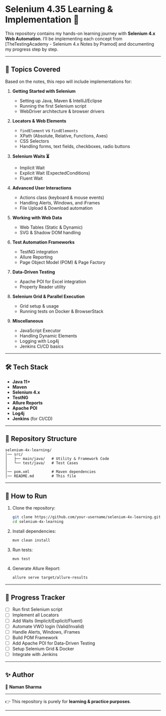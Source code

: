 # Selenium 4.35 Learning & Implementation 🚀

This repository contains my hands-on learning journey with **Selenium 4.x Web Automation**.
I’ll be implementing each concept from \[TheTestingAcademy - Selenium 4.x Notes by Pramod] and documenting my progress step by step.

---

## 📘 Topics Covered

Based on the notes, this repo will include implementations for:

1. **Getting Started with Selenium**

    * Setting up Java, Maven & IntelliJ/Eclipse
    * Running the first Selenium script
    * WebDriver architecture & browser drivers

2. **Locators & Web Elements**

    * `findElement` vs `findElements`
    * XPath (Absolute, Relative, Functions, Axes)
    * CSS Selectors
    * Handling forms, text fields, checkboxes, radio buttons

3. **Selenium Waits ⏳**

    * Implicit Wait
    * Explicit Wait (ExpectedConditions)
    * Fluent Wait

4. **Advanced User Interactions**

    * Actions class (keyboard & mouse events)
    * Handling Alerts, Windows, and iFrames
    * File Upload & Download automation

5. **Working with Web Data**

    * Web Tables (Static & Dynamic)
    * SVG & Shadow DOM handling

6. **Test Automation Frameworks**

    * TestNG integration
    * Allure Reporting
    * Page Object Model (POM) & Page Factory

7. **Data-Driven Testing**

    * Apache POI for Excel integration
    * Property Reader utility

8. **Selenium Grid & Parallel Execution**

    * Grid setup & usage
    * Running tests on Docker & BrowserStack

9. **Miscellaneous**

    * JavaScript Executor
    * Handling Dynamic Elements
    * Logging with Log4j
    * Jenkins CI/CD basics

---

## 🛠 Tech Stack

* **Java 11+**
* **Maven**
* **Selenium 4.x**
* **TestNG**
* **Allure Reports**
* **Apache POI**
* **Log4j**
* **Jenkins** (for CI/CD)

---

## 📂 Repository Structure

```
selenium-4x-learning/
│── src/
│   ├── main/java/   # Utility & Framework Code
│   └── test/java/   # Test Cases
│
│── pom.xml          # Maven dependencies
│── README.md        # This file
```

---

## 🚀 How to Run

1. Clone the repository:

   ```bash
   git clone https://github.com/your-username/selenium-4x-learning.git
   cd selenium-4x-learning
   ```

2. Install dependencies:

   ```bash
   mvn clean install
   ```

3. Run tests:

   ```bash
   mvn test
   ```

4. Generate Allure Report:

   ```bash
   allure serve target/allure-results
   ```

---

## 📌 Progress Tracker

* [ ] Run first Selenium script
* [ ] Implement all Locators
* [ ] Add Waits (Implicit/Explicit/Fluent)
* [ ] Automate VWO login (Valid/Invalid)
* [ ] Handle Alerts, Windows, iFrames
* [ ] Build POM Framework
* [ ] Add Apache POI for Data-Driven Testing
* [ ] Setup Selenium Grid & Docker
* [ ] Integrate with Jenkins

---

## ✨ Author

👤 **Naman Sharma**


---

👉 This repository is purely for **learning & practice purposes**.

---